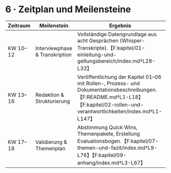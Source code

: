 # 6 · Zeitplan und Meilensteine

| Zeitraum | Meilenstein | Ergebnis |
| --- | --- | --- |
| KW 10–12 | Interviewphase & Transkription | Vollständige Datengrundlage aus acht Gesprächen (Whisper-Transkripte).【F:kapitel/01-einleitung-und-geltungsbereich/index.md†L28-L33】 |
| KW 13–16 | Redaktion & Strukturierung | Veröffentlichung der Kapitel 01–06 mit Rollen-, Prozess- und Dokumentationsbeschreibungen.【F:README.md†L1-L18】【F:kapitel/02-rollen-und-verantwortlichkeiten/index.md†L1-L147】 |
| KW 17–18 | Validierung & Themenplan | Abstimmung Quick Wins, Themenpakete, Erstellung Evaluationsbogen.【F:kapitel/07-themen-und-fazit/index.md†L9-L76】【F:kapitel/09-anhang/index.md†L3-L67】 |
